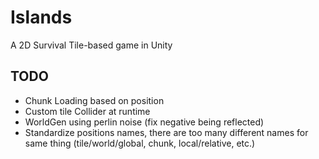 # Islands
A 2D Survival Tile-based game in Unity

## TODO
- Chunk Loading based on position
- Custom tile Collider at runtime
- WorldGen using perlin noise (fix negative being reflected)
- Standardize positions names, there are too many different names for same thing (tile/world/global, chunk, local/relative, etc.)